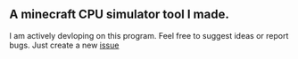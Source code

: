 ## A minecraft CPU simulator tool I made.

I am actively devloping on this program. Feel free to suggest ideas or report bugs. Just create a new [issue](https://github.com/ichbin54p/Minecraft-CPU-Simulator/issues)

